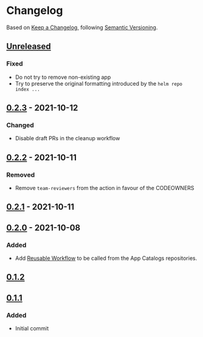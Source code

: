 # Changelog

Based on [Keep a Changelog](https://keepachangelog.com/en/1.0.0/), following [Semantic Versioning](https://semver.org/spec/v2.0.0.html).

## [Unreleased]

### Fixed

- Do not try to remove non-existing app
- Try to preserve the original formatting introduced by the `helm repo index ...`

## [0.2.3] - 2021-10-12

### Changed

- Disable draft PRs in the cleanup workflow

## [0.2.2] - 2021-10-11

### Removed

- Remove `team-reviewers` from the action in favour of the CODEOWNERS

## [0.2.1] - 2021-10-11

## [0.2.0] - 2021-10-08

### Added

- Add [Reusable Workflow](https://docs.github.com/en/actions/learn-github-actions/reusing-workflows) to be called from the App Catalogs repositories.

## [0.1.2]

## [0.1.1]

### Added

- Initial commit

[Unreleased]: https://github.com/giantswarm/app-catalog-cleanup-tool/compare/v0.2.3...HEAD
[0.2.3]: https://github.com/giantswarm/app-catalog-cleanup-tool/compare/v0.2.2...v0.2.3
[0.2.2]: https://github.com/giantswarm/app-catalog-cleanup-tool/compare/v0.2.1...v0.2.2
[0.2.1]: https://github.com/giantswarm/app-catalog-cleanup-tool/compare/v0.2.0...v0.2.1
[0.2.0]: https://github.com/giantswarm/app-catalog-cleanup-tool/compare/v0.1.2...v0.2.0
[0.1.2]: https://github.com/giantswarm/app-catalog-cleanup-tool/compare/v0.1.1...v0.1.2
[0.1.1]: https://github.com/giantswarm/app-catalog-cleanup-tool/releases/tag/v0.1.1
